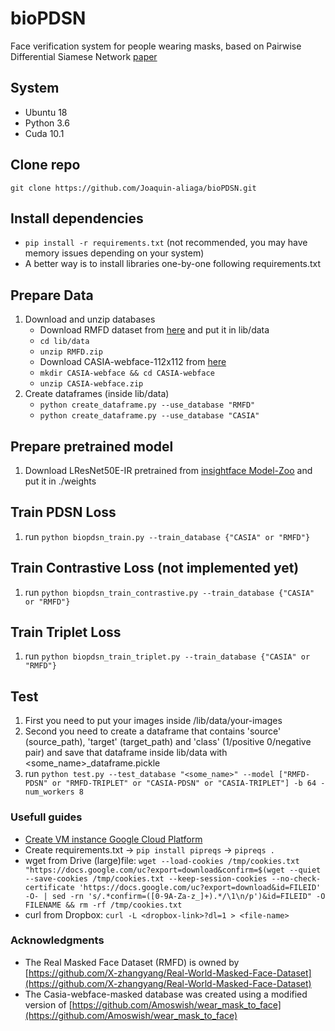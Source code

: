 # bioPDSN
Face verification system for people wearing masks, based on Pairwise Differential Siamese Network [paper](https://arxiv.org/abs/1908.06290)

## System
* Ubuntu 18
* Python 3.6
* Cuda 10.1

## Clone repo
`git clone https://github.com/Joaquin-aliaga/bioPDSN.git`

## Install dependencies
* `pip install -r requirements.txt` (not recommended, you may have memory issues depending on your system)
* A better way is to install libraries one-by-one following requirements.txt

## Prepare Data
1. Download and unzip databases
    * Download RMFD dataset from [here](https://drive.google.com/file/d/1UlOk6EtiaXTHylRUx2mySgvJX9ycoeBp/view?usp=sharing) and put it in lib/data
    * `cd lib/data`
    * `unzip RMFD.zip`
    * Download CASIA-webface-112x112 from [here](https://drive.google.com/file/d/1Pfn90QHx51gNlK1a6zzXCmfmNOetlVYy/view?usp=sharing)
    * `mkdir CASIA-webface && cd CASIA-webface`
    * `unzip CASIA-webface.zip`
2. Create dataframes (inside lib/data)
    * `python create_dataframe.py --use_database "RMFD"`
    * `python create_dataframe.py --use_database "CASIA"`

## Prepare pretrained model
1. Download LResNet50E-IR pretrained from [insightface Model-Zoo](https://github.com/deepinsight/insightface/wiki/Model-Zoo) and put it in ./weights

## Train PDSN Loss
1. run `python biopdsn_train.py --train_database {"CASIA" or "RMFD"}`

## Train Contrastive Loss (not implemented yet)
1. run `python biopdsn_train_contrastive.py --train_database {"CASIA" or "RMFD"}`

## Train Triplet Loss
1. run `python biopdsn_train_triplet.py --train_database {"CASIA" or "RMFD"}`

## Test
1. First you need to put your images inside /lib/data/your-images
2. Second you need to create a dataframe that contains 'source' (source_path), 'target' (target_path) and 'class' (1/positive 0/negative pair) and save that dataframe inside lib/data with <some_name>_dataframe.pickle
3. run `python test.py --test_database "<some_name>" --model ["RMFD-PDSN" or "RMFD-TRIPLET" or "CASIA-PDSN" or "CASIA-TRIPLET"] -b 64 -num_workers 8`

### Usefull guides
* [Create VM instance Google Cloud Platform](https://cloud.google.com/ai-platform/deep-learning-vm/docs/pytorch_start_instance)
* Create requirements.txt -> `pip install pipreqs` -> `pipreqs .`
* wget from Drive (large)file: `wget --load-cookies /tmp/cookies.txt "https://docs.google.com/uc?export=download&confirm=$(wget --quiet --save-cookies /tmp/cookies.txt --keep-session-cookies --no-check-certificate 'https://docs.google.com/uc?export=download&id=FILEID' -O- | sed -rn 's/.*confirm=([0-9A-Za-z_]+).*/\1\n/p')&id=FILEID" -O FILENAME && rm -rf /tmp/cookies.txt`
* curl from Dropbox: `curl -L <dropbox-link>?dl=1 > <file-name>`

### Acknowledgments
* The Real Masked Face Dataset (RMFD) is owned by [https://github.com/X-zhangyang/Real-World-Masked-Face-Dataset](https://github.com/X-zhangyang/Real-World-Masked-Face-Dataset)
* The Casia-webface-masked database was created using a modified version of [https://github.com/Amoswish/wear_mask_to_face](https://github.com/Amoswish/wear_mask_to_face) 